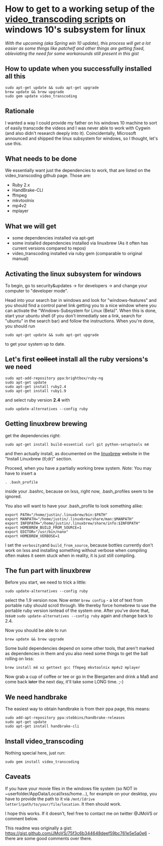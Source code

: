 # How to get to a working setup of the [video_transcoding scripts](https://github.com/donmelton/video_transcoding) on windows 10's subsystem for linux

_With the upcoming (aka Spring win 10 update), this process will get a lot easier as some things like patchelf and other things are getting fixed, obleviating the need for some workarounds still present in this gist_

## How to update when you successfully installed all this

```
sudo apt-get update && sudo apt-get upgrade
brew update && brew upgrade
sudo gem update video_transcoding
```

## Rationale

I wanted a way I could provide my father on his windows 10 machine to sort of easily transcode the videos and I was never able to work with Cygwin (and also didn't research deeply into it). Coincidentally, Microsoft announced and shipped the linux subsystem for windows, so I thought, let's use this.

## What needs to be done

We essentially want just the dependencies to work, that are listed on the video_transcoding github page. Those are:

- Ruby 2.x
- HandBrake-CLI
- ffmpeg
- mkvtoolnix
- mp4v2
- mplayer

## What we will get

- some dependencies installed via apt-get
- some installed dependencies installed via linuxbrew (As it often has current versions compared to repos)
- video_transcoding installed via ruby gem (comparable to original manual)

## Activating the linux subsystem for windows

To begin, go to security&updates -> for developers -> and change your computer to "developer mode".

Head into your search bar in windows and look for "windows-features" and you should find a control panel link getting you to a nice window where you can activate the "Windows-Subsystem for Linux (Beta)". When this is done, start your ubuntu shell (if you don't immediatly see a link, search for "ubuntu" in the search bar) and follow the instructions. When you're done, you should run

```
sudo apt-get update && sudo apt-get upgrade
```

to get your system up to date. 

## Let's first ~~collect~~ install all the ruby versions's we need

```
sudo apt-add-repository ppa:brightbox/ruby-ng
sudo apt-get update
sudo apt-get install ruby2.4
sudo apt-get install ruby1.9
```

and select ruby version __2.4__ with 

`sudo update-alternatives --config ruby`

## Getting linuxbrew brewing

get the dependencies right:

```
sudo apt-get install build-essential curl git python-setuptools m4
```

and then actually install, as documented on the [linuxbrew](https://linuxbrew.sh) website in the "Install Linuxbrew (tl;dr)" section.

Proceed, when you have a partially working brew system. _Note:_ You may have to insert a

```
. .bash_profile
```

inside your .bashrc, because on lxss, right now, .bash_profiles seem to be ignored.

You also will want to have your .bash_profile to look something alike:

```
export PATH="/home/justin/.linuxbrew/bin:$PATH"
export MANPATH="/home/justin/.linuxbrew/share/man:$MANPATH"
export INFOPATH="/home/justin/.linuxbrew/share/info:$INFOPATH"
export HOMEBREW_BUILD_FROM_SOURCE=1
export EDITOR="/usr/bin/nano"
export HOMEBREW_VERBOSE=1
```

I set the `verbosity`and `build_from_source`, because bottles currently don't work on lxss and installing something without verbose when compiling often makes it seem stuck when in reality, it is just still compiling.

## The fun part with linuxbrew

Before you start, we need to trick a little:
```
sudo update-alternatives --config ruby
```

select the 1.9 version now. Now enter `brew config`  - a lot of text from portable ruby should scroll through. We thereby force homebrew to use the portable ruby version isntead of the system one. After you've done that, issue `sudo update-alternatives --config ruby` again and change back to 2.4. 

Now you should be able to run

```
brew update && brew upgrade
```

Some build dependencies depend on some other tools, that aren't marked as dependencies in them and you also need some things to get the ball rolling on lxss:

```
brew install m4 xz gettext gcc ffmpeg mkvtoolnix mp4v2 mplayer
```

Now grab a cup of coffee or tee or go in the Biergarten and drink a Maß and come back ~~later~~ the next day, it'll take some LONG time. ;-)

## We need handbrake

The easiest way to obtain handbrake is from their ppa page, this means:
```
sudo add-apt-repository ppa:stebbins/handbrake-releases
sudo apt-get update
sudo apt-get install handbrake-cli
```

## Install video_transcoding

Nothing special here, just run:

```
sudo gem install video_transcoding
```

## Caveats

If you have your movie files in the windows file system (so NOT in ~userfolder/AppData/Local/lxss/home...), for example on your desktop, you have to provide the path to it via `/mnt/[drive letter]/path/to/your/file/location`. It then should work.

I hope this works. If it doesn't, feel free to contact me on twitter @JMoVS or comment below.

This readme was originally a gist: https://gist.github.com/JMoVS/75f3c6b344648deef59bc761e5e5a0e6 - there are some good comments over there.
